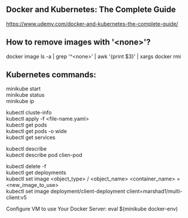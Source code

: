 ## Docker and Kubernetes: The Complete Guide  
https://www.udemy.com/docker-and-kubernetes-the-complete-guide/

## How to remove images with '\<none\>'?
docker image ls -a | grep '^\<none\>' | awk '{print $3}' | xargs docker rmi

## Kubernetes commands:

minikube start <br />
minikube status <br />
minikube ip <br />

kubectl cluste-info <br />
kubectl apply -f <file-name.yaml> <br />
kubectl get pods <br />
kubectl get pods -o wide <br />
kubectl get services <br />

kubectl describe <object-type> <object-name> <br />
kubectl describe pod clien-pod <br />

kubectl delete -f <config file> <br />
kubectl get deployments <br />
kubectl set image <object_type> / <object_name> <container_name> = <new_image_to_use> <br />
kubectl set image deployment/client-deployment client=marshad1/multi-client:v5 <br />

Configure VM to use Your Docker Server: eval $(minikube docker-env) 
